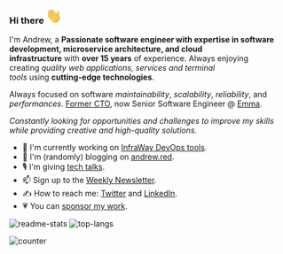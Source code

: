 ### Hi there <img src="https://github.com/maZahaca/maZahaca/blob/main/assets/Hi.gif" width="29px" height="29px">

I'm Andrew, a **Passionate software engineer with expertise in software development, microservice architecture, and cloud infrastructure** with **over 15 years** of experience.
Always enjoying creating *quality web applications, services and terminal tools* using **cutting-edge technologies**.

Always focused on software *maintainability*, *scalability*, *reliability*, and *performances*. [Former CTO](https://juicyscore.com/en/),
now Senior Software Engineer @ [Emma](https://emma-app.com).

*Constantly looking for opportunities and challenges to improve my skills while providing creative and high-quality solutions.*

- 🔭 I'm currently working on [InfraWay DevOps tools](https://github.com/infraway).
- 📓 I'm (randomly) blogging on [andrew.red](https://andrew.red).
- 🎙 I'm giving [tech talks](https://andrew.red/pages/talks).
- 📫 Sign up to the [Weekly Newsletter](https://www.getrevue.co/profile/mazahaco?via=twitter-profile-webview).
- ✍️ How to reach me: [Twitter](https://twitter.com/AndrewRedUK) and [LinkedIn](https://www.linkedin.com/in/andrewred/).
- 💗 You can [sponsor my work](https://www.patreon.com/andrewred).

![readme-stats](https://github-readme-stats.vercel.app/api?username=mazahaca&include_all_commits=true&show_icons=true)
![top-langs](https://github-readme-stats.vercel.app/api/top-langs/?username=mazahaca&layout=compact&langs_count=6&hide=css,html,ruby)

![counter](https://ennwsr206tw332w.m.pipedream.net)
